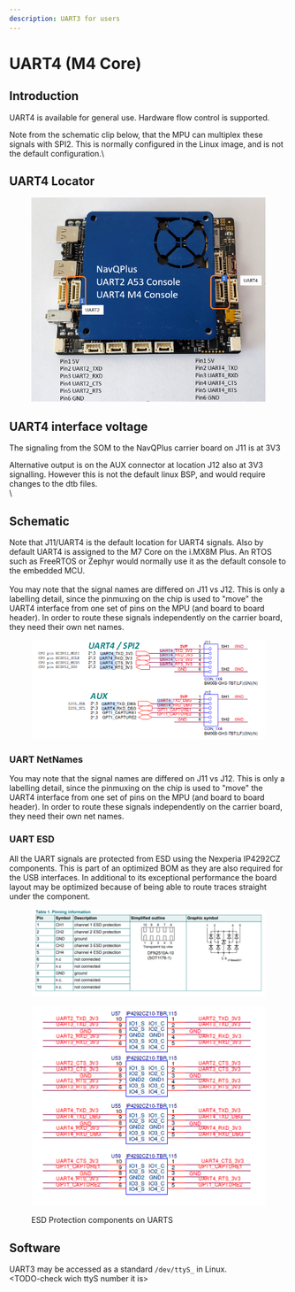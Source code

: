 ```yaml
---
description: UART3 for users
---
```


# UART4 (M4 Core)

## Introduction

UART4 is available for general use. Hardware flow control is supported.

Note from the schematic clip below, that the MPU can multiplex these signals with SPI2. This is normally configured in the Linux image, and is not the default configuration.\


## UART4 Locator

<figure><img src="../../../.gitbook/assets/image (2).png" alt=""><figcaption></figcaption></figure>



## UART4 interface voltage

The signaling from the SOM to the NavQPlus carrier board on J11 is at 3V3&#x20;

Alternative output is on the AUX connector at location J12 also at 3V3 signalling. However this is not the default linux BSP, and would require changes to the dtb files.\
\


## Schematic

Note that J11/UART4 is the default location for UART4 signals. Also by default UART4 is assigned to the M7 Core on the i.MX8M Plus. An RTOS such as FreeRTOS or Zephyr would normally use it as the default console to the embedded MCU.\
\
You may note that the signal names are differed on J11 vs J12. This is only a labelling detail, since the pinmuxing on the chip is used to "move" the UART4 interface from one set of pins on the MPU (and board to board header). In order to route these signals independently on the carrier board, they need their own net names.

<figure><img src="../../../.gitbook/assets/image (12).png" alt=""><figcaption></figcaption></figure>

### UART NetNames

You may note that the signal names are differed on J11 vs J12. This is only a labelling detail, since the pinmuxing on the chip is used to "move" the UART4 interface from one set of pins on the MPU (and board to board header). In order to route these signals independently on the carrier board, they need their own net names.

### UART ESD

All the UART signals are protected from ESD using the Nexperia IP4292CZ components. This is part of an optimized BOM as they are also required for the USB interfaces. In additional to its exceptional performance the board layout may be optimized because of being able to route traces straight under the component.&#x20;

<figure><img src="../../../.gitbook/assets/image (2) (3).png" alt=""><figcaption></figcaption></figure>

<figure><img src="../../../.gitbook/assets/image (1) (3).png" alt=""><figcaption><p>ESD Protection components on UARTS</p></figcaption></figure>

## Software

UART3 may be accessed as a standard `/dev/ttyS_` in Linux.\
\<TODO-check wich ttyS number it is>&#x20;



##
